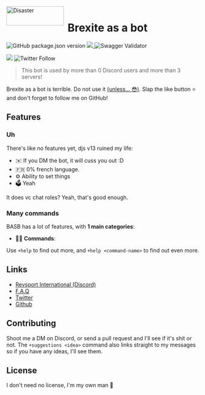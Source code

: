 
<img width="150" height="50" align="left" style="float: left; margin: 0 10px 0 0;" alt="Disaster" src="https://cdn.discordapp.com/app-icons/609326951592755211/db440b2935c9e563017568ec01ee43cd.png">  

# Brexite as a bot

![GitHub package.json version](https://img.shields.io/github/package-json/v/brexite/brexitebutasabot)
[![](https://img.shields.io/badge/discord.js-v13.1.0--dev-blue.svg?logo=npm)
](https://github.com/discordjs)![Swagger Validator](https://img.shields.io/swagger/valid/3.0?label=swag%20check&specUrl=https%3A%2F%2Fraw.githubusercontent.com%2FOAI%2FOpenAPI-Specification%2Fmaster%2Fexamples%2Fv2.0%2Fjson%2Fpetstore-expanded.json)

[![](https://img.shields.io/discord/565048515357835264.svg?logo=discord&colorB=7289DA&label=Revsport%20Discord%20\(yum\))](https://discord.gg/UNWPSGVa)
![Twitter Follow](https://img.shields.io/twitter/follow/brexite?color=%23000000&logoColor=%23111111&style=social)
> This bot is used by more than 0 Discord users and more than 3 servers!

Brexite as a bot is terrible. Do not use it [(unless... :flushed:)](https://discord.com/api/oauth2/authorize?client_id=609326951592755211&permissions=8&scope=bot).
Slap the like button ⭐ and don't forget to follow me on GitHub!

## Features

### Uh

There's like no features yet, djs v13 ruined my life:
*   ✉️ If you DM the bot, it will cuss you out :D
*   🇫🇷 0% french language.
*   ⚙️ Ability to set things
*   🗳️ Yeah

It does vc chat roles? Yeah, that's good enough.

### Many commands

BASB has a lot of features, with **1 main categories**:

*   👩‍💼 **Commands**: 

Use `+help` to find out more, and `+help <command-name>` to find out even more.



## Links

*   [Revsport International (Discord)](https://revsport.racing)
*   [F.A.Q](https://www.google.com/search?q=google+troll+face)
*   [Twitter](https://twitter.com/brexite)
*   [Github](https://github.com/brexite/brexitebutasabot)

## Contributing

Shoot me a DM on Discord, or send a pull request and I'll see if it's shit or not. The `+suggestions <idea>` command also links straight to my messages so if you have any ideas, I'll see them.

## License

I don't need no license, I'm my own man :middle_finger: